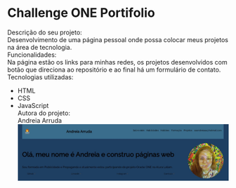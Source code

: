 # Challenge ONE Portifolio
Descrição do seu projeto:<br>
Desenvolvimento de uma página pessoal onde possa colocar meus projetos na área de tecnologia.<br>
Funcionalidades:<br>
Na página estão os links para minhas redes, os projetos desenvolvidos com botão que direciona ao repositório e ao final há um formulário de contato.<br>
Tecnologias utilizadas:<br>
* HTML<br>
* CSS<br>
* JavaScript<br>
Autora do projeto:<br>
Andreia Arruda
![Portifolio](assets/readme.jpg)
